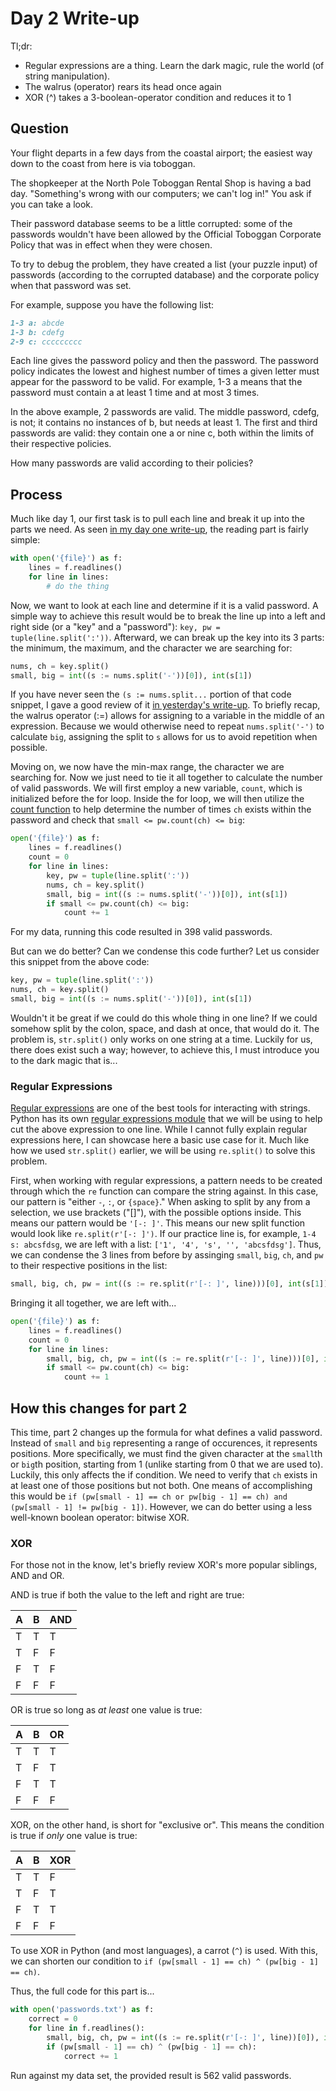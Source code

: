 # Day 2 Write-up

Tl;dr:

- Regular expressions are a thing. Learn the dark magic, rule the world (of string manipulation).
- The walrus (operator) rears its head once again
- XOR (^) takes a 3-boolean-operator condition and reduces it to 1

## Question

Your flight departs in a few days from the coastal airport; the easiest way down to the coast from here is via toboggan.

The shopkeeper at the North Pole Toboggan Rental Shop is having a bad day. "Something's wrong with our computers; we can't log in!" You ask if you can take a look.

Their password database seems to be a little corrupted: some of the passwords wouldn't have been allowed by the Official Toboggan Corporate Policy that was in effect when they were chosen.

To try to debug the problem, they have created a list (your puzzle input) of passwords (according to the corrupted database) and the corporate policy when that password was set.

For example, suppose you have the following list:

```md
1-3 a: abcde
1-3 b: cdefg
2-9 c: ccccccccc
```

Each line gives the password policy and then the password. The password policy indicates the lowest and highest number of times a given letter must appear for the password to be valid. For example, 1-3 a means that the password must contain a at least 1 time and at most 3 times.

In the above example, 2 passwords are valid. The middle password, cdefg, is not; it contains no instances of b, but needs at least 1. The first and third passwords are valid: they contain one a or nine c, both within the limits of their respective policies.

How many passwords are valid according to their policies?

## Process

Much like day 1, our first task is to pull each line and break it up into the parts we need. As seen [in my day one write-up](https://github.com/c4llmeco4ch/adventOfCode2020/blob/main/day1/README.md), the reading part is fairly simple:

```python
with open('{file}') as f:
    lines = f.readlines()
    for line in lines:
        # do the thing
```

Now, we want to look at each line and determine if it is a valid password. A simple way to achieve this result would be to break the line up into a left and right side (or a "key" and a "password"): `key, pw = tuple(line.split(':'))`. Afterward, we can break up the key into its 3 parts: the minimum, the maximum, and the character we are searching for:

```python
nums, ch = key.split()
small, big = int((s := nums.split('-'))[0]), int(s[1])
```

If you have never seen the `(s := nums.split...` portion of that code snippet, I gave a good review of it [in yesterday's write-up](https://github.com/c4llmeco4ch/adventOfCode2020/blob/main/day1/README.md#the-walrus-operator). To briefly recap, the walrus operator (:=) allows for assigning to a variable in the middle of an expression. Because we would otherwise need to repeat `nums.split('-')` to calculate `big`, assigning the split to `s` allows for us to avoid repetition when possible.

Moving on, we now have the min-max range, the character we are searching for. Now we just need to tie it all together to calculate the number of valid passwords. We will first employ a new variable, `count`, which is initialized before the for loop. Inside the for loop, we will then utilize the [count function](https://www.tutorialspoint.com/python/string_count.htm) to help determine the number of times `ch` exists within the password and check that `small <= pw.count(ch) <= big`:

```python
open('{file}') as f:
    lines = f.readlines()
    count = 0
    for line in lines:
        key, pw = tuple(line.split(':'))
        nums, ch = key.split()
        small, big = int((s := nums.split('-'))[0]), int(s[1])
        if small <= pw.count(ch) <= big:
            count += 1
```

For my data, running this code resulted in 398 valid passwords.

But can we do better? Can we condense this code further? Let us consider this snippet from the above code:

```python
key, pw = tuple(line.split(':'))
nums, ch = key.split()
small, big = int((s := nums.split('-'))[0]), int(s[1])
```

Wouldn't it be great if we could do this whole thing in one line? If we could somehow split by the colon, space, and dash at once, that would do it. The problem is, `str.split()` only works on one string at a time. Luckily for us, there does exist such a way; however, to achieve this, I must introduce you to the dark magic that is...

### Regular Expressions

[Regular expressions](https://en.wikipedia.org/wiki/Regular_expression) are one of the best tools for interacting with strings. Python has its own [regular expressions module](https://docs.python.org/3/library/re.html) that we will be using to help cut the above expression to one line. While I cannot fully explain regular expressions here, I can showcase here a basic use case for it. Much like how we used `str.split()` earlier, we will be using `re.split()` to solve this problem.

First, when working with regular expressions, a pattern needs to be created through which the `re` function can compare the string against. In this case, our pattern is "either `-`, `:`, or `{space}`." When asking to split by any from a selection, we use brackets ("[]"), with the possible options inside. This means our pattern would be `'[-: ]'`. This means our new split function would look like `re.split(r'[-: ]')`. If our practice line is, for example, `1-4 s: abcsfdsg`, we are left with a list: `['1', '4', 's', '', 'abcsfdsg']`. Thus, we can condense the 3 lines from before by assinging `small`, `big`, `ch`, and `pw` to their respective positions in the list:

```python
small, big, ch, pw = int((s := re.split(r'[-: ]', line)))[0], int(s[1]), s[2], s[4]
```

Bringing it all together, we are left with...

```python
open('{file}') as f:
    lines = f.readlines()
    count = 0
    for line in lines:
        small, big, ch, pw = int((s := re.split(r'[-: ]', line)))[0], int(s[1]), s[2], s[4]
        if small <= pw.count(ch) <= big:
            count += 1
```

## How this changes for part 2

This time, part 2 changes up the formula for what defines a valid password. Instead of `small` and `big` representing a range of occurences, it represents positions. More specifically, we must find the given character at the `small`th or `big`th position, starting from 1 (unlike starting from 0 that we are used to). Luckily, this only affects the if condition. We need to verify that `ch` exists in at least one of those positions but not both. One means of accomplishing this would be `if (pw[small - 1] == ch or pw[big - 1] == ch) and (pw[small - 1] != pw[big - 1])`. However, we can do better using a less well-known boolean operator: bitwise XOR.

### XOR

For those not in the know, let's briefly review XOR's more popular siblings, AND and OR.

AND is true if both the value to the left and right are true:

A | B | AND
--- | --- | ---
T | T | T
T | F | F
F | T | F
F | F | F

OR is true so long as *at least* one value is true:

A | B | OR
--- | --- | ---
T | T | T
T | F | T
F | T | T
F | F | F

XOR, on the other hand, is short for "exclusive or". This means the condition is true if *only* one value is true:

A | B | XOR
--- | --- | ---
T | T | F
T | F | T
F | T | T
F | F | F

To use XOR in Python (and most languages), a carrot (`^`) is used. With this, we can shorten our condition to `if (pw[small - 1] == ch) ^ (pw[big - 1] == ch)`.

Thus, the full code for this part is...

```python
with open('passwords.txt') as f:
    correct = 0
    for line in f.readlines():
        small, big, ch, pw = int((s := re.split(r'[-: ]', line))[0]), int(s[1]), s[2], s[4]
        if (pw[small - 1] == ch) ^ (pw[big - 1] == ch):
            correct += 1
```

Run against my data set, the provided result is 562 valid passwords.
